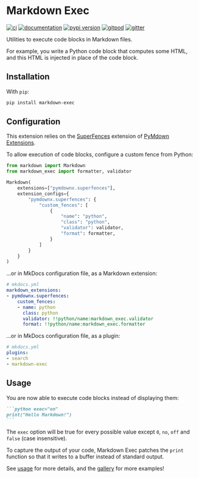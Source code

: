 # Markdown Exec

[![ci](https://github.com/pawamoy/markdown-exec/workflows/ci/badge.svg)](https://github.com/pawamoy/markdown-exec/actions?query=workflow%3Aci)
[![documentation](https://img.shields.io/badge/docs-mkdocs%20material-blue.svg?style=flat)](https://pawamoy.github.io/markdown-exec/)
[![pypi version](https://img.shields.io/pypi/v/markdown-exec.svg)](https://pypi.org/project/markdown-exec/)
[![gitpod](https://img.shields.io/badge/gitpod-workspace-blue.svg?style=flat)](https://gitpod.io/#https://github.com/pawamoy/markdown-exec)
[![gitter](https://badges.gitter.im/join%20chat.svg)](https://gitter.im/markdown-exec/community)

Utilities to execute code blocks in Markdown files.

For example, you write a Python code block that computes some HTML,
and this HTML is injected in place of the code block.

## Installation

With `pip`:
```bash
pip install markdown-exec
```

## Configuration

This extension relies on the
[SuperFences](https://facelessuser.github.io/pymdown-extensions/extensions/superfences/)
extension of
[PyMdown Extensions](https://facelessuser.github.io/pymdown-extensions/).

To allow execution of code blocks,
configure a custom fence from Python:

```python
from markdown import Markdown
from markdown_exec import formatter, validator

Markdown(
    extensions=["pymdownx.superfences"],
    extension_configs={
        "pymdownx.superfences": {
            "custom_fences": [
                {
                    "name": "python",
                    "class": "python",
                    "validator": validator,
                    "format": formatter,
                }
            ]
        }
    }
)
```

...or in MkDocs configuration file, as a Markdown extension:

```yaml
# mkdocs.yml
markdown_extensions:
- pymdownx.superfences:
    custom_fences:
    - name: python
      class: python
      validator: !!python/name:markdown_exec.validator
      format: !!python/name:markdown_exec.formatter
```

...or in MkDocs configuration file, as a plugin:

```yaml
# mkdocs.yml
plugins:
- search
- markdown-exec
```

## Usage

You are now able to execute code blocks instead of displaying them:

````md
```python exec="on"
print("Hello Markdown!")
```
````

The `exec` option will be true for every possible value except `0`, `no`, `off` and `false` (case insensitive).

To capture the output of your code, Markdown Exec patches the `print`
function so that it writes to a buffer instead of standard output.

See [usage](https://pawamoy.github.io/markdown-exec/) for more details,
and the [gallery](https://pawamoy.github.io/markdown-exec/gallery/) for more examples!
